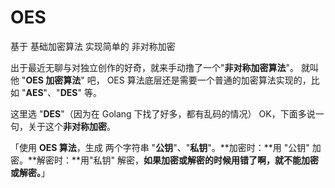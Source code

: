 # OES
基于 基础加密算法 实现简单的 非对称加密

出于最近无聊与对独立创作的好奇，就来手动撸了一个"**非对称加密算法**"。
就叫他 "**OES 加密算法**" 吧，
OES 算法底层还是需要一个普通的加密算法实现的，比如 "**AES**"、"**DES**" 等。

这里选 "**DES**"（因为在 Golang 下找了好多，都有乱码的情况）
OK，下面多说一句，关于这个**非对称加密**。

「使用 **OES 算法**，生成 两个字符串 "**公钥**"、"**私钥**"。**加密时：**用 "公钥" 加密。**解密时：**用"私钥" 解密，**如果加密或解密的时候用错了啊，就不能加密或解密。**」
